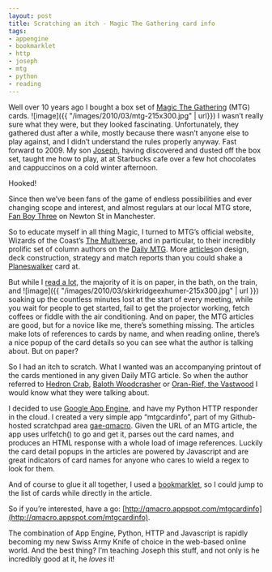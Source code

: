 ```yaml
---
layout: post
title: Scratching an itch - Magic The Gathering card info
tags:
- appengine
- bookmarklet
- http
- joseph
- mtg
- python
- reading
---
```



Well over 10 years ago I bought a box set of [Magic The Gathering](http://www.magicthegathering.com) (MTG) cards. ![image]({{ "/images/2010/03/mtg-215x300.jpg" | url}}) I wasn’t really sure what they were, but they looked fascinating. Unfortunately, they gathered dust after a while, mostly because there wasn’t anyone else to play against, and I didn’t understand the rules properly anyway. Fast forward to 2009. My son [Joseph](http://www.pipetree.com/josephadams/), having discovered and dusted off the box set, taught me how to play, at at Starbucks cafe over a few hot chocolates and cappuccinos on a cold winter afternoon.

Hooked!

Since then we’ve been fans of the game of endless possibilities and ever changing scope and interest, and almost regulars at our local MTG store, [Fan Boy Three](http://www.fanboy3.co.uk) on Newton St in Manchester.

So to educate myself in all thing Magic, I turned to MTG’s official website, Wizards of the Coast’s [The Multiverse](http://www.wizards.com/Magic/Multiverse/), and in particular, to their incredibly prolific set of column authors on the [Daily MTG](http://www.wizards.com/Magic/Magazine/Default.aspx). More [articles](http://www.wizards.com/Magic/Magazine/Archive.aspx?tag=news,feature,column,event)on design, deck construction, strategy and match reports than you could shake a [Planeswalker](http://www.wizards.com/Magic/TCG/Article.aspx?x=magic/planeswalkers/week4) card at.

But while I [read a lot](http://www.sdn.sap.com/irj/scn/weblogs?blog=/pub/wlg/16597), the majority of it is on paper, in the bath, on the train, and ![image]({{ "/images/2010/03/skirkridgeexhumer-215x300.jpg" | url }}) soaking up the countless minutes lost at the start of every meeting, while you wait for people to get started, fail to get the projector working, fetch coffees or fiddle with the air conditioning. And on paper, the MTG articles are good, but for a novice like me, there’s something missing. The articles make lots of references to cards by name, and when reading online, there’s a nice popup of the card details so you can see what the author is talking about. But on paper?

So I had an itch to scratch. What I wanted was an accompanying printout of the cards mentioned in any given Daily MTG article. So when the author referred to [Hedron Crab](http://gatherer.wizards.com/Pages/Card/Details.aspx?name=Hedron%20Crab), [Baloth Woodcrasher](http://gatherer.wizards.com/Pages/Card/Details.aspx?name=Baloth%20Woodcrasher) or [Oran-Rief, the Vastwood](http://gatherer.wizards.com/Pages/Card/Details.aspx?name=Oran-Rief,%20the%20Vastwood) I would know what they were talking about.

I decided to use [Google App Engine](http://code.google.com/appengine), and have my Python HTTP responder in the cloud. I created a very simple app “mtgcardinfo”, part of my Github-hosted scratchpad area [gae-qmacro](http://github.com/qmacro/gae-qmacro). Given the URL of an MTG article, the app uses urlfetch() to go and get it, parses out the card names, and produces an HTML response with a whole load of image references. Luckily the card detail popups in the articles are powered by Javascript and are great indicators of card names for anyone who cares to wield a regex to look for them.

And of course to glue it all together, I used a [bookmarklet](http://en.wikipedia.org/wiki/Bookmarklet), so I could jump to the list of cards while directly in the article.

So if you’re interested, have a go: [http://qmacro.appspot.com/mtgcardinfo](http://qmacro.appspot.com/mtgcardinfo).

The combination of App Engine, Python, HTTP and Javascript is rapidly becoming my new Swiss Army Knife of choice in the web-based online world. And the best thing? I’m teaching Joseph this stuff, and not only is he incredibly good at it, he *loves* it!
